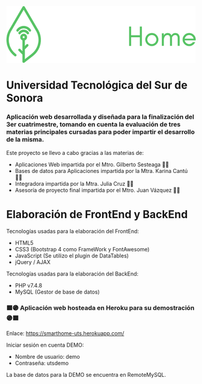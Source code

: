 ![SmartHome](/assets/images/logo_h.png)
#
# Universidad Tecnológica del Sur de Sonora
### Aplicación web desarrollada y diseñada para la finalización del 3er cuatrimestre, tomando en cuenta la evaluación de tres materias principales cursadas para poder impartir el desarrollo de la misma.
Este proyecto se llevo a cabo gracias a las materias de:
- Aplicaciones Web impartida por el Mtro. Gilberto Sesteaga 👨‍🏫
- Bases de datos para Aplicaciones impartida por la Mtra. Karina Cantú 👩‍🏫
- Integradora impartida por la Mtra. Julia Cruz 👩‍🏫
- Asesoría de proyecto final impartida por el Mtro. Juan Vázquez 👨‍🏫
#
# Elaboración de FrontEnd y BackEnd
Tecnologías usadas para la elaboración del FrontEnd:
- HTML5
- CSS3 (Bootstrap 4 como FrameWork y FontAwesome)
- JavaScript (Se utilizo el plugin de DataTables) 
- jQuery / AJAX

Tecnologías usadas para la elaboración del BackEnd:
- PHP v7.4.8
- MySQL (Gestor de base de datos)

### 🟩🟣 Aplicación web hosteada en Heroku para su demostración 🟣🟩
Enlace: https://smarthome-uts.herokuapp.com/

Iniciar sesión en cuenta DEMO:
- Nombre de usuario: demo
- Contraseña: utsdemo

La base de datos para la DEMO se encuentra en RemoteMySQL.
